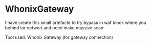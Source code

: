 # WhonixGateway

I have create this small artefacte to try bypass in waf block where you behind tor networt and need make massive scan:

Tool used: Whonix Gateway (tor gateway connection)

